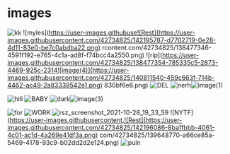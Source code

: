 # images
![kk](https://user-images.githubusercontent.com/42734825/138477336-ed73d6de-9351-4008-953a-911cfba4c1d1.png)
![myles](https://user-images.githubuse![Rest](https://user-images.githubusercontent.com/42734825/142195787-d7702719-0e28-4d11-83e0-be7c0abdba22.png)
rcontent.com/42734825/138477346-4591f192-e765-4c1a-ad8f-f74bcc4a2550.png)
![rip](https://user-images.githubusercontent.com/42734825/138477354-785335c5-2873-4469-925c-2314![image(4)](https://user-images.githubusercontent.com/42734825/140811540-459c663f-714b-4462-ac49-2a83339542e1.png)
830bf6e6.png)
![DEL](https://user-images.githubusercontent.com/42734825/138477408-d20823b2-2510-4f4b-96b4-bdb197ef3c7d.png)
![nerh](https://user-images.githubusercontent.com/42734825/138477432-2d388cc3-37c9-4ffb-b6b6-c763c57c2a9b.jpg)![image(1)](https://user-images.githubusercontent.com/42734825/140811480-6b025087-f141-47d6-8eb1-c099d64eb1d1.png)

![hill](https://user-images.githubusercontent.com/42734825/138517123-083024c8-6b62-40c8-946c-72c215ead6d4.jpg)
![BABY](https://user-images.githubusercontent.com/42734825/138517344-100d9001-16bb-4c71-bfe1-5410febcfe8c.png)
![dark](https://user-images.githubusercontent.com/42734825/138517357-eda609a8-a374-4f02-8ee1-8e49ab85fc52.jpg)![image(3)](https://user-images.githubusercontent.com/42734825/140811509-74ea7e34-cbbd-40bf-80d2-e742483a8fc3.png)

![for](https://user-images.githubusercontent.com/42734825/138517362-54df6047-eb9b-47f7-8ec0-a5c4c6445cc2.jpg)
![WORK](https://user-images.githubusercontent.com/42734825/139319316-36f88232-9950-46f1-a379-62835146daeb.png)
![rsz_screenshot_2021-10-28_19_33_59](https://user-images.githubusercontent.com/42734825/139323843-fbde180b-4dd1-4164-9c48-d08a092c4124.png)
![NYTF](https://user-images.githubusercontent.![Rest](https://user-images.githubusercontent.com/42734825/142196086-8ba1fbbb-4061-4c01-ac1d-4a269e41df3a.png)
com/42734825/139648770-a66ce85a-5469-4178-93c9-b02dd2d2e124.png)
![puln](https://user-images.githubusercontent.com/42734825/139648784-c227d4c5-d660-4652-b1d6-35bc3a1f618f.jpeg)
